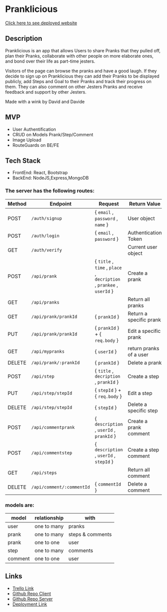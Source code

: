 # Pranklicious

[Click here to see deployed website](https://pranklicious.netlify.app)

## Description

Pranklicious is an app that allows Users to share Pranks that they pulled off, plan their Pranks, collaborate with other people on more elaborate ones, and bond over their life as part-time jesters.

Visitors of the page can browse the pranks and have a good laugh. If they decide to sign up on Pranklicious they can add their Pranks to be displayed publicly, add Steps and Goal to their Pranks and track their progress on them. They can also comment on other Jesters Pranks and receive feedback and support by other Jesters.

Made with a wink by David and Davide

## MVP

- User Authentification 
- CRUD on Models Prank/Step/Comment
- Image Upload
- RouteGuards on BE/FE

## Tech Stack

- FrontEnd: React, Bootstrap
- BackEnd: NodeJS,Express,MongoDB

### The server has the following routes:

| Method | Endpoint                 | Request                                                              | Return Value           |
| ------ | ------------------------ | -------------------------------------------------------------------- | ---------------------- |
| POST   | `/auth/signup`           | { `email` , `password` , `name` }                                    | User object            |
| POST   | `/auth/login`            | { `email` , `password` }                                             | Authentication Token   |
| GET    | `/auth/verify`           |                                                                      | Current user object    |
| POST   | `/api/prank`             | { `title` , `time` , `place` , `decription` , `prankee` , `userId` } | Create a prank         |
| GET    | `/api/pranks`            |                                                                      | Return all pranks      |
| GET    | `/api/prank/prankId`     | { `prankId` }                                                        | Return a specific prank|
| PUT    | `/api/prank/prankId`     | { `prankId` } + { `req.body` }                                       | Edit a specific prank  |
| GET    | `/api/mypranks`          | { `userId` }                                                         | return pranks of a user|
| DELETE | `/api/prank/:prankId`    | { `prankId` }                                                        | Delete a prank         |
| POST   | `/api/step`              | { `title` , `decription` , `prankId` }                               | Create a step          |
| PUT    | `/api/step/stepId`       | { `stepId` } + { `req.body` }                                        | Edit a step            |
| DELETE | `/api/step/stepId`       | { `stepId` }                                                         | Delete a specific step |
| POST   | `/api/commentprank`      | { `description` , `userId` , `prankId` }                             | Create a prank comment |
| POST   | `/api/commentstep`       | { `description` , `userId` , `stepId` }                              | Create a step comment  |
| GET    | `/api/steps`             |                                                                      | Return all comment     |
| DELETE | `/api/comment/:commentId`| { `commentId` }                                                      | Delete a comment       |

### models are:

| model        | relationship             | with                  | 
| ------------ | ------------------------ | --------------------- |
| user         | one to many              | pranks                | 
| prank        | one to many              | steps & comments      | 
| prank        | one to one               | user                  | 
| step         | one to many              | comments              | 
| comment      | one to one               | user                  | 


## Links

- [Trello Link](https://trello.com/b/AvS3JpAn/prankster)
- [Github Repo Client](https://github.com/david-e-productions/pranks-app-client)
- [Github Repo Server](https://github.com/david-e-productions/pranks-app-server)
- [Deployment Link](https://pranklicious.netlify.app)
